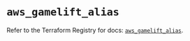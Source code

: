 # `aws_gamelift_alias`

Refer to the Terraform Registry for docs: [`aws_gamelift_alias`](https://registry.terraform.io/providers/hashicorp/aws/5.100.0/docs/resources/gamelift_alias).
